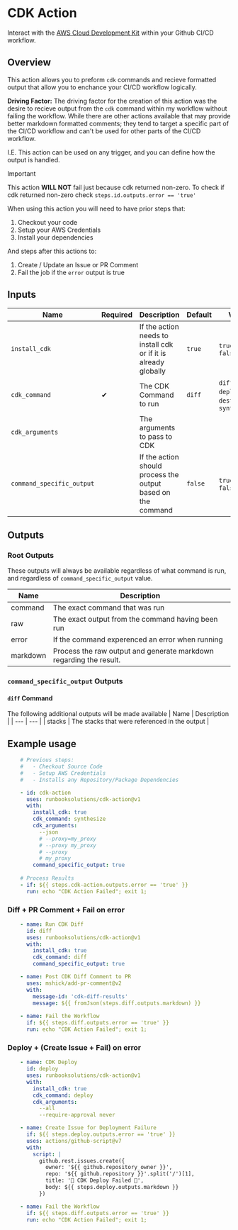 # CDK Action

Interact with the [AWS Cloud Development Kit](https://aws.amazon.com/cdk/) within your Github CI/CD workflow.

## Overview

This action allows you to preform `cdk` commands and recieve formatted output that allow you to enchance your CI/CD workflow logically.

**Driving Factor:**
The driving factor for the creation of this action was the desire to recieve output from the `cdk` command within my workflow without failing the workflow.
While there are other actions available that may provide better markdown formatted comments; they tend to target a specific part of the CI/CD workflow and can't be used for other parts of the CI/CD workflow.

I.E. This action can be used on any trigger, and you can define how the output is handled.

> [!IMPORTANT]  
> This action **WILL NOT** fail just because cdk returned non-zero.
> To check if cdk returned non-zero check `steps.id.outputs.error == 'true'`

When using this action you will need to have prior steps that:

1) Checkout your code
1) Setup your AWS Credentials
1) Install your dependencies

And steps after this actions to:

1) Create / Update an Issue or PR Comment
1) Fail the job if the `error` output is true


## Inputs

| Name | Required | Description | Default | Valid |
| --- | --- | --- | --- | --- |
| `install_cdk` |  | If the action needs to install cdk or if it is already globally | `true` | `true`, `false` |
| `cdk_command` | ✔ | The CDK Command to run | `diff` | `diff`, `deploy`, `destroy`, `synthesize` |
| `cdk_arguments` |  | The arguments to pass to CDK |  |  |
| `command_specific_output` |  | If the action should process the output based on the command | `false` | `true`, `false` |

## Outputs

### Root Outputs

These outputs will always be available regardless of what command is run, and regardless of `command_specific_output` value.

| Name | Description |
| --- | --- |
| command | The exact command that was run |
| raw | The exact output from the command having been run |
| error | If the command experenced an error when running |
| markdown | Process the raw output and generate markdown regarding the result. |

### `command_specific_output` Outputs

#### `diff` Command

The following additional outputs will be made available 
| Name | Description |
| --- | --- |
| stacks | The stacks that were referenced in the output |

## Example usage

```yml
    # Previous steps:
    #   - Checkout Source Code
    #   - Setup AWS Credentials
    #   - Installs any Repository/Package Dependencies

    - id: cdk-action
      uses: runbooksolutions/cdk-action@v1
      with:
        install_cdk: true
        cdk_command: synthesize
        cdk_arguments:
          --json
          # --proxy=my_proxy
          # --proxy my_proxy
          # --proxy
          # my_proxy
        command_specific_output: true
    
    # Process Results
    - if: ${{ steps.cdk-action.outputs.error == 'true' }}
      run: echo "CDK Action Failed"; exit 1;
```

### Diff + PR Comment + Fail on error

```yml
    - name: Run CDK Diff
      id: diff
      uses: runbooksolutions/cdk-action@v1
      with:
        install_cdk: true
        cdk_command: diff
        command_specific_output: true

    - name: Post CDK Diff Comment to PR
      uses: mshick/add-pr-comment@v2
      with:
        message-id: 'cdk-diff-results'
        message: ${{ fromJson(steps.diff.outputs.markdown) }}
    
    - name: Fail the Workflow
      if: ${{ steps.diff.outputs.error == 'true' }}
      run: echo "CDK Action Failed"; exit 1;
```

### Deploy + (Create Issue + Fail) on error

```yml
    - name: CDK Deploy
      id: deploy
      uses: runbooksolutions/cdk-action@v1
      with:
        install_cdk: true
        cdk_command: deploy
        cdk_arguments:
          --all
          --require-approval never

    - name: Create Issue for Deployment Failure
      if: ${{ steps.deploy.outputs.error == 'true' }}
      uses: actions/github-script@v7
      with:
        script: |
          github.rest.issues.create({
            owner: '${{ github.repository_owner }}',
            repo: '${{ github.repository }}'.split('/')[1],
            title: '🚨 CDK Deploy Failed 🚨',
            body: ${{ steps.deploy.outputs.markdown }}
          })

    - name: Fail the Workflow
      if: ${{ steps.diff.outputs.error == 'true' }}
      run: echo "CDK Action Failed"; exit 1;
```